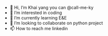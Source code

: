 - 👋 Hi, I’m Khai yang you can @call-me-ky
- 👀 I’m interested in coding
- 🌱 I’m currently learning E&E
- 💞️ I’m looking to collaborate on python project
- 📫 How to reach me linkedin

<!---
call-me-ky/call-me-ky is a ✨ special ✨ repository because its `README.md` (this file) appears on your GitHub profile.
You can click the Preview link to take a look at your changes.
--->
